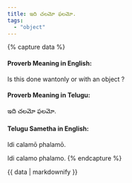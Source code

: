 ```yaml
---
title: ఇది చలమో ఫలమో.
tags:
  - "object"
---
```


{% capture data %}
#### Proverb Meaning in English:
Is this done wantonly or with an object ?

#### Proverb Meaning in Telugu:
ఇది చలమో ఫలమో.

#### Telugu Sametha in English:
Idi calamō phalamō.

Idi calamo phalamo.
{% endcapture %}

{{ data | markdownify }}

